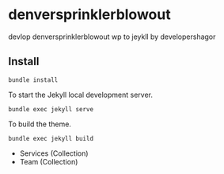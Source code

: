 # denversprinklerblowout

devlop denversprinklerblowout wp to jeykll by developershagor

## Install

```
bundle install
``` 

To start the Jekyll local development server.

```
bundle exec jekyll serve
``` 

To build the theme.
 
```
bundle exec jekyll build
```

- Services (Collection)
- Team (Collection)